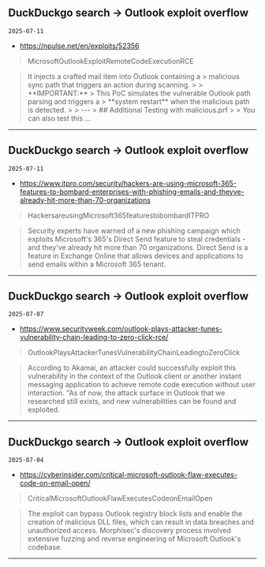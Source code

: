 ## DuckDuckgo search -> Outlook exploit overflow
`2025-07-11`

* https://npulse.net/en/exploits/52356

<blockquote>
 MicrosoftOutlookExploitRemoteCodeExecutionRCE
</blockquote>
<blockquote>
It injects a crafted mail item into Outlook containing a &gt; malicious sync path that triggers an action during scanning. &gt; &gt; **IMPORTANT:** &gt; This PoC simulates the vulnerable Outlook path parsing and triggers a &gt; **system restart** when the malicious path is detected. &gt; &gt; --- &gt; &#35;&#35; Additional Testing with malicious.prf &gt; &gt; You can also test this ...
</blockquote>

---

## DuckDuckgo search -> Outlook exploit overflow
`2025-07-11`

* https://www.itpro.com/security/hackers-are-using-microsoft-365-features-to-bombard-enterprises-with-phishing-emails-and-theyve-already-hit-more-than-70-organizations

<blockquote>
 HackersareusingMicrosoft365featurestobombardITPRO
</blockquote>
<blockquote>
Security experts have warned of a new phishing campaign which exploits Microsoft's 365's Direct Send feature to steal credentials - and they've already hit more than 70 organizations. Direct Send is a feature in Exchange Online that allows devices and applications to send emails within a Microsoft 365 tenant.
</blockquote>

---

## DuckDuckgo search -> Outlook exploit overflow
`2025-07-07`

* https://www.securityweek.com/outlook-plays-attacker-tunes-vulnerability-chain-leading-to-zero-click-rce/

<blockquote>
 OutlookPlaysAttackerTunesVulnerabilityChainLeadingtoZeroClick
</blockquote>
<blockquote>
According to Akamai, an attacker could successfully exploit this vulnerability in the context of the Outlook client or another instant messaging application to achieve remote code execution without user interaction. &quot;As of now, the attack surface in Outlook that we researched still exists, and new vulnerabilities can be found and exploited.
</blockquote>

---

## DuckDuckgo search -> Outlook exploit overflow
`2025-07-04`

* https://cyberinsider.com/critical-microsoft-outlook-flaw-executes-code-on-email-open/

<blockquote>
 CriticalMicrosoftOutlookFlawExecutesCodeonEmailOpen
</blockquote>
<blockquote>
The exploit can bypass Outlook registry block lists and enable the creation of malicious DLL files, which can result in data breaches and unauthorized access. Morphisec's discovery process involved extensive fuzzing and reverse engineering of Microsoft Outlook's codebase.
</blockquote>

---

